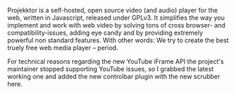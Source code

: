 Projekktor is a self-hosted, open source video (and audio) player for the web, written in Javascript, released under GPLv3.
It simplifies the way you implement and work with web video by solving tons of cross browser- and compatibility-issues, adding eye candy and by providing extremely powerful non standard features. With other words: We try to create the best truely free web media player – period.

For technical reasons regarding the new YouTube iFrame API the project's maintainer stopped supporting YouTube issues, so I grabbed the latest working one and added the new controlbar plugin with the new scrubber here.
